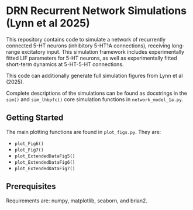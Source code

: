 # DRN Recurrent Network Simulations (Lynn et al 2025)

This repository contains code to simulate a network of recurrently connected 5-HT
neurons (inhibitory 5-HT1A connections), receiving long-range excitatory input.
This simulation framework includes experimentally fitted LIF parameters for 5-HT
neurons, as well as experimentally fitted short-term dynamics at 5-HT-5-HT
connections.

This code can additionally generate full simulation figures from Lynn et al (2025).

Complete descriptions of the simulations can be found as docstrings in the
`sim()` and `sim_lhbpfc()` core simulation functions in `network_model_1a.py`.

## Getting Started
The main plotting functions are found in `plot_figs.py`.
They are:
- `plot_Fig6()`
- `plot_Fig7()`
- `plot_ExtendedDataFig5()`
- `plot_ExtendedDataFig6()`
- `plot_ExtendedDataFig7()`

## Prerequisites
Requirements are: numpy, matplotlib, seaborn, and brian2.

